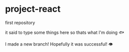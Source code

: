 # project-react
first repository

it said to type some things here so thats what I'm doing :fish:

I made a new branch! Hopefully it was successful! :eye:
